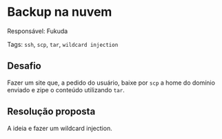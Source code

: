 # Backup na nuvem

Responsável: Fukuda

Tags: `ssh`, `scp`, `tar`, `wildcard injection`

## Desafio

Fazer um site que, a pedido do usuário, baixe por `scp` a home do domínio enviado e zipe o conteúdo utilizando `tar`.

## Resolução proposta

A ideia e fazer um wildcard injection.
